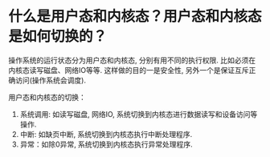 # 什么是用户态和内核态？用户态和内核态是如何切换的？

操作系统的运行状态分为用户态和内核态, 分别有用不同的执行权限. 比如必须在内核态读写磁盘、网络IO等等. 这样做的目的一是安全性, 另外一个是保证互斥正确访问(操作系统会调度).


用户态和内核态的切换：

1. 系统调用: 如读写磁盘, 网络IO, 系统切换到内核态进行数据读写和设备访问等操作.
2. 中断: 如缺页中断, 系统切换到内核态执行中断处理程序.
3. 异常：如除0异常, 系统切换到内核态执行异常处理程序.
